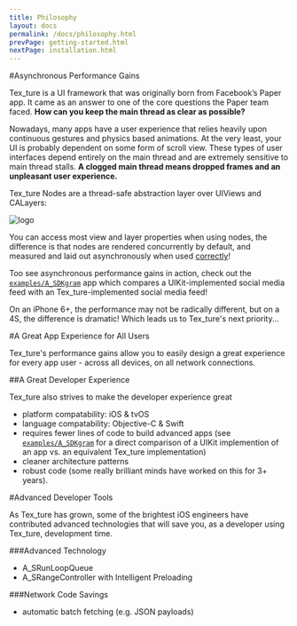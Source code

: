 ```yaml
---
title: Philosophy
layout: docs
permalink: /docs/philosophy.html
prevPage: getting-started.html
nextPage: installation.html
---
```


#Asynchronous Performance Gains

Tex_ture is a UI framework that was originally born from Facebook’s Paper app. It came as an answer to one of the core questions the Paper team faced. **How can you keep the main thread as clear as possible?**

Nowadays, many apps have a user experience that relies heavily upon continuous gestures and physics based animations. At the very least, your UI is probably dependent on some form of scroll view. These types of user interfaces depend entirely on the main thread and are extremely sensitive to main thread stalls. **A clogged main thread means dropped frames and an unpleasant user experience.**

Tex_ture Nodes are a thread-safe abstraction layer over UIViews and CALayers:

<img src="/static/images/node-view-layer.png" alt="logo">

You can access most view and layer properties when using nodes, the difference is that nodes are rendered concurrently by default, and measured and laid out asynchronously when used <a href = "/docs/layout-engine.html">correctly</a>!

Too see asynchronous performance gains in action, check out the <a href = "https://github.com/texturegroup/texture/tree/master/examples/A_SDKgram">`examples/A_SDKgram`</a> app which compares a UIKit-implemented social media feed with an Tex_ture-implemented social media feed! 

On an iPhone 6+, the performance may not be radically different, but on a 4S, the difference is dramatic! Which leads us to Tex_ture's next priority...

#A Great App Experience for All Users

Tex_ture's performance gains allow you to easily design a great experience for every app user - across all devices, on all network connections. 

##A Great Developer Experience

Tex_ture also strives to make the developer experience great
- platform compatability: iOS & tvOS
- language compatability: Objective-C & Swift
- requires fewer lines of code to build advanced apps (see <a href = "https://github.com/texturegroup/texture/tree/master/examples/A_SDKgram">`examples/A_SDKgram`</a> for a direct comparison of a UIKit implemention of an app vs. an equivalent Tex_ture implementation)
- cleaner architecture patterns
- robust code (some really brilliant minds have worked on this for 3+ years).

#Advanced Developer Tools

As Tex_ture has grown, some of the brightest iOS engineers have contributed advanced technologies that will save you, as a developer using Tex_ture, development time. 

###Advanced Technology
- A_SRunLoopQueue
- A_SRangeController with Intelligent Preloading

###Network Code Savings
- automatic batch fetching (e.g. JSON payloads)
